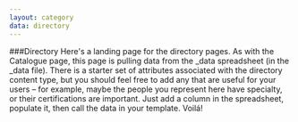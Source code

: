 ```yaml
---
layout: category
data: directory
---
```

###Directory
Here's a landing page for the directory pages. As with the Catalogue page, this page is pulling data from the _data spreadsheet (in the _data file). There is a starter set of attributes associated with the directory content type, but you should feel free to add any that are useful for your users – for example, maybe the people you represent here have specialty, or their certifications are important. Just add a column in the spreadsheet, populate it, then call the data in your template. Voilá!